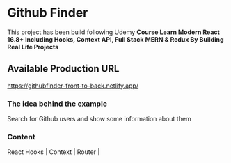 # Github Finder

This project has been build following Udemy **Course Learn Modern React 16.8+ Including Hooks, Context API, Full Stack MERN & Redux By Building Real Life Projects**

## Available Production URL 
https://githubfinder-front-to-back.netlify.app/

### The idea behind the example
Search for Github users and show some information about them

### Content
React Hooks | Context | Router |


